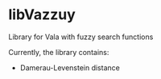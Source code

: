 # libVazzuy
Library for Vala with fuzzy search functions

Currently, the library contains:
- Damerau-Levenstein distance
